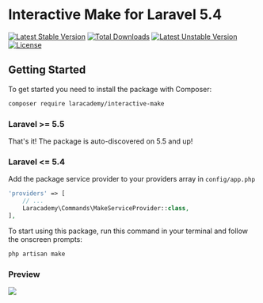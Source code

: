 # Interactive Make for Laravel 5.4

[![Latest Stable Version](https://poser.pugx.org/laracademy/interactive-make/v/stable)](https://packagist.org/packages/laracademy/interactive-make)  [![Total Downloads](https://poser.pugx.org/laracademy/interactive-make/downloads)](https://packagist.org/packages/laracademy/interactive-make) [![Latest Unstable Version](https://poser.pugx.org/laracademy/interactive-make/v/unstable)](https://packagist.org/packages/laracademy/interactive-make) [![License](https://poser.pugx.org/laracademy/interactive-make/license)](https://packagist.org/packages/laracademy/interactive-make)

## Getting Started

To get started you need to install the package with Composer:

```bash
composer require laracademy/interactive-make
```

### Laravel >= 5.5

That's it! The package is auto-discovered on 5.5 and up!

### Laravel <= 5.4

Add the package service provider to your providers array in `config/app.php`

```php
'providers' => [
    // ...
    Laracademy\Commands\MakeServiceProvider::class,
],
```

To start using this package, run this command in your terminal and follow the onscreen prompts:

```bash
php artisan make
```

### Preview

![](http://i.imgur.com/qR8AQ4U.gif)
